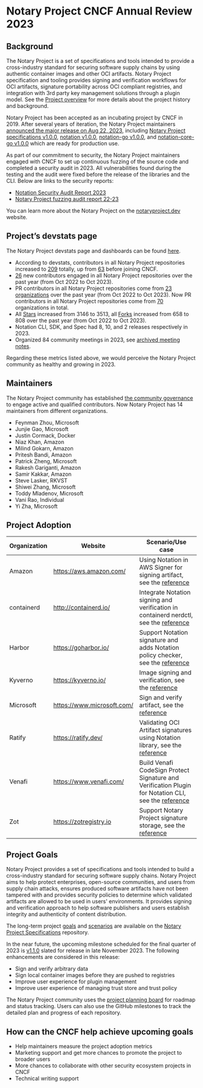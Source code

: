 # Notary Project CNCF Annual Review 2023

## Background

The Notary Project is a set of specifications and tools intended to provide a cross-industry standard for securing software supply chains by using authentic container images and other OCI artifacts. Notary Project specification and tooling provides signing and verification workflows for OCI artifacts, signature portability across OCI compliant registries, and integration with 3rd party key management solutions through a plugin model. See the [Project overview](https://github.com/notaryproject/.github#notary-project-overview) for more details about the project history and background.

Notary Project has been accepted as an incubating project by CNCF in 2019. After several years of iteration, the Notary Project maintainers [announced the major release on Aug 22, 2023](https://notaryproject.dev/blog/2023/announcing-major-release/), including [Notary Project specifications v1.0.0](https://github.com/notaryproject/specifications/releases/tag/v1.0.0), [notation v1.0.0](https://github.com/notaryproject/notation/releases/tag/v1.0.0), [notation-go v1.0.0](https://github.com/notaryproject/notation-go/releases/tag/v1.0.0), and [notation-core-go v1.0.0](https://github.com/notaryproject/notation-core-go/releases/tag/v1.0.0) which are ready for production use. 

As part of our commitment to security, the Notary Project maintainers engaged with CNCF to set up continuous fuzzing of the source code and completed a security audit in 2023. All vulnerabilities found during the testing and the audit were fixed before the release of the libraries and the CLI. Below are links to the security reports:

- [Notation Security Audit Report 2023](https://github.com/notaryproject/notaryproject/blob/main/security/reports/audit/ADA-notation-security-audit-23.pdf)
- [Notary Project fuzzing audit report 22-23](https://github.com/notaryproject/notaryproject/tree/main/security/reports/fuzzing/ADA-fuzzing-audit-22-23.pdf)

You can learn more about the Notary Project on the [notaryproject.dev](https://notaryproject.dev) website. 

## Project’s devstats page

The Notary Project devstats page and dashboards can be found [here](https://notary.devstats.cncf.io/d/8/dashboards?orgId=1&refresh=15m).

- According to devstats, contributors in all Notary Project repositories increased to [209](https://notary.devstats.cncf.io/d/22/prs-authors-table?orgId=1&var-period_name=Last%20decade&var-repogroup_name=All) totally, up from [63](https://notary.devstats.cncf.io/d/22/prs-authors-table?orgId=1&var-period_name=Before%20joining%20CNCF&var-repogroup_name=All) before joining CNCF. 
- [26](https://notary.devstats.cncf.io/d/52/new-contributors-table?orgId=1&from=now-1y&to=now) new contributors engaged in all Notary Project repositories over the past year (from Oct 2022 to Oct 2023).
- PR contributors in all Notary Project repositories come from [23 organizations](https://notary.devstats.cncf.io/d/5/companies-table?orgId=1&var-period_name=Last%20year&var-metric=prcreators) over the past year (from Oct 2022 to Oct 2023). Now PR contributors in all Notary Project repositories come from [70](https://notary.devstats.cncf.io/d/21/prs-authors-companies-table?orgId=1) organizations in total.
- All [Stars](https://notary.devstats.cncf.io/d/3/stars-and-forks-by-repository?orgId=1&from=now-1y&to=now) increased from 3146 to 3513, all [Forks](https://notary.devstats.cncf.io/d/3/stars-and-forks-by-repository?orgId=1&from=1665331200000&to=1696953599000) increased from 658 to 808 over the past year (from Oct 2022 to Oct 2023).
- Notation CLI, SDK, and Spec had 8, 10, and 2 releases respectively in 2023.
- Organized 84 community meetings in 2023, see [archived meeting notes](https://github.com/notaryproject/meeting-notes).

Regarding these metrics listed above, we would perceive the Notary Project community as healthy and growing in 2023.

## Maintainers

The Notary Project community has established [the community governance](https://github.com/notaryproject/.github/blob/main/GOVERNANCE.md) to engage active and qualified contributors. Now Notary Project has 14 maintainers from different organizations.

- Feynman Zhou, Microsoft
- Junjie Gao, Microsoft
- Justin Cormack, Docker
- Niaz Khan, Amazon
- Milind Gokarn, Amazon
- Pritesh Bandi, Amazon
- Patrick Zheng, Microsoft
- Rakesh Gariganti, Amazon
- Samir Kakkar, Amazon
- Steve Lasker, RKVST
- Shiwei Zhang, Microsoft
- Toddy Mladenov, Microsoft
- Vani Rao, Individual
- Yi Zha, Microsoft

## Project Adoption

| Organization | Website | Scenario/Use case | 
| --- | --- | --- | 
| Amazon | https://aws.amazon.com/ | Using Notation in AWS Signer for signing artifact, see the [reference](https://aws.amazon.com/blogs/containers/announcing-container-image-signing-with-aws-signer-and-amazon-eks/) |
| containerd | http://containerd.io/ | Integrate Notation signing and verification in containerd nerdctl, see the [reference](https://github.com/containerd/nerdctl/blob/main/docs/notation.md) |
| Harbor | https://goharbor.io/ | Support Notation signature and adds Notation policy checker, see the [reference](https://goharbor.io/blog/harbor-2.9/)
| Kyverno | https://kyverno.io/ | Image signing and verification, see the [reference](https://kyverno.io/docs/writing-policies/verify-images/notary/) |
| Microsoft | https://www.microsoft.com/ | Sign and verify artifact, see the [reference](https://techcommunity.microsoft.com/t5/apps-on-azure-blog/announcing-notation-azure-key-vault-plugin-v1-0-for-signing/ba-p/3920895) |
| Ratify |  https://ratify.dev/ | Validating OCI Artifact signatures using Notation library, see the [reference](https://ratify.dev/docs/1.0/reference/crds/verifiers#notation) |
| Venafi | https://www.venafi.com/ | Build Venafi CodeSign Protect Signature and Verification Plugin for Notation CLI, see the [reference](https://github.com/Venafi/notation-venafi-csp)  |
| Zot | https://zotregistry.io | Support Notary Project signature storage, see the [reference](https://github.com/project-zot/zot/tree/main/demos#image-signatures)

## Project Goals

Notary Project provides a set of specifications and tools intended to build a cross-industry standard for securing software supply chains. Notary Project aims to help protect enterprises, open-source communities, and users from supply chain attacks, ensures produced software artifacts have not been tampered with and provides security policies to determine which validated artifacts are allowed to be used in users' environments. It provides signing and verification approach to help software publishers and users establish integrity and authenticity of content distribution.

The long-term project [goals](https://github.com/notaryproject/specifications/blob/main/requirements/requirements.md#goals) and [scenarios](https://github.com/notaryproject/specifications/blob/main/requirements/scenarios.md) are available on the [Notary Project Specifications](https://github.com/notaryproject/specifications) repository.

In the near future, the upcoming milestone scheduled for the final quarter of 2023 is [v1.1.0](https://github.com/notaryproject/notation/milestone/17) slated for release in late November 2023. The following enhancements are considered in this release: 

- Sign and verify arbitrary data
- Sign local container images before they are pushed to registries
- Improve user experience for plugin management
- Improve user experience of managing trust store and trust policy

The Notary Project community uses the [project planning board](https://github.com/orgs/notaryproject/projects/10) for roadmap and status tracking. Users can also use the GitHub milestones to track the detailed plan and progress of each repository.

## How can the CNCF help achieve upcoming goals

- Help maintainers measure the project adoption metrics
- Marketing support and get more chances to promote the project to broader users
- More chances to collaborate with other security ecosystem projects in CNCF
- Technical writing support